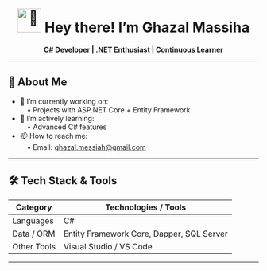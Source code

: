 <h1 align="center">
  <img src="https://your-username.github.io/assets/waving-hand.gif" width="48" alt="👋" />
  Hey there! I’m Ghazal Massiha
</h1>

<p align="center">
  <strong>C# Developer | .NET Enthusiast | Continuous Learner</strong>  
</p>

---

## 🧰 About Me

- 🔭 I’m currently working on:  
  • Projects with ASP.NET Core + Entity Framework  
- 🌱 I’m actively learning:  
  • Advanced C# features
- 📫 How to reach me:  
  • Email:    ghazal.messiah@gmail.com 

---

## 🛠️ Tech Stack & Tools

| Category | Technologies / Tools |
|---|---|
| Languages | C# |
| Data / ORM | Entity Framework Core, Dapper, SQL Server |
| Other Tools | Visual Studio / VS Code |


---




